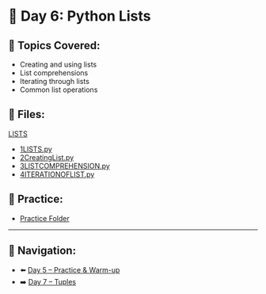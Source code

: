 # 📘 Day 6: Python Lists

## 🔹 Topics Covered:
- Creating and using lists
- List comprehensions
- Iterating through lists
- Common list operations

## 📄 Files:
[LISTS](./LISTS)
- [1LISTS.py](./LISTS/1LISTS.py)
- [2CreatingList.py](./LISTS/2CreatingList.py)
- [3LISTCOMPREHENSION.py](./LISTS/3LISTCOMPREHENSION.py)
- [4ITERATIONOFLIST.py](./LISTS/4ITERATIONOFLIST.py)

## 🧪 Practice:
- [Practice Folder](./PRACTICE/)

---

## 🔄 Navigation:
- ⬅️ [Day 5 – Practice & Warm-up](../../BASICS/DAY%205%20Practice%20Day/README.md)
- ➡️ [Day 7 – Tuples](../DAY7/README.md)
